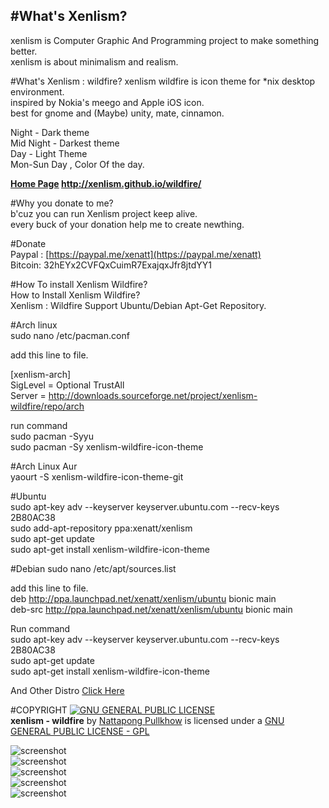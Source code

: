 #What's Xenlism?  
---  
xenlism is Computer Graphic And Programming project to make something better.   
xenlism is about minimalism and realism.   


#What's Xenlism : wildfire?
xenlism wildfire is icon theme for *nix desktop environment.     
inspired by Nokia's meego and Apple iOS icon.    
best for gnome and (Maybe) unity, mate, cinnamon.   

Night - Dark theme     
Mid Night - Darkest theme      
Day - Light Theme       
Mon-Sun Day , Color Of the day. 
  
**[Home Page](http://xenlism.github.io/wildfire/) http://xenlism.github.io/wildfire/**   

#Why you donate to me?   
b'cuz you can run Xenlism project keep alive.   
every buck of your donation help me to create newthing.   

#Donate  
Paypal : [https://paypal.me/xenatt](https://paypal.me/xenatt)            
Bitcoin: 32hEYx2CVFQxCuimR7ExajqxJfr8jtdYY1       

#How To install Xenlism Wildfire?    
How to Install Xenlism Wildfire?      
Xenlism : Wildfire Support Ubuntu/Debian Apt-Get Repository.    
    
#Arch linux     
sudo nano /etc/pacman.conf      

add this line to file.      

[xenlism-arch]     
SigLevel = Optional TrustAll     
Server = http://downloads.sourceforge.net/project/xenlism-wildfire/repo/arch      
   
run command     
sudo pacman -Syyu     
sudo pacman -Sy xenlism-wildfire-icon-theme     
   
#Arch Linux Aur     
yaourt -S xenlism-wildfire-icon-theme-git     


#Ubuntu   
sudo apt-key adv --keyserver keyserver.ubuntu.com --recv-keys 2B80AC38   
sudo add-apt-repository ppa:xenatt/xenlism    
sudo apt-get update   
sudo apt-get install xenlism-wildfire-icon-theme    

#Debian
sudo nano /etc/apt/sources.list     

add this line to file.      
deb http://ppa.launchpad.net/xenatt/xenlism/ubuntu bionic main   
deb-src http://ppa.launchpad.net/xenatt/xenlism/ubuntu bionic main    

Run command    
sudo apt-key adv --keyserver keyserver.ubuntu.com --recv-keys 2B80AC38   
sudo apt-get update   
sudo apt-get install xenlism-wildfire-icon-theme   

And Other Distro [Click Here](https://xenlism.github.io/wildfire)     


#COPYRIGHT
[![GNU GENERAL PUBLIC LICENSE](http://www.gnu.org/graphics/gplv3-127x51.png)](https://www.gnu.org/licenses/gpl.txt/)    
**xenlism - wildfire** by [Nattapong Pullkhow](https://plus.google.com/+NattapongPullkhow/) is licensed under a [GNU GENERAL PUBLIC LICENSE - GPL](https://www.gnu.org/licenses/gpl.txt)


![screenshot](https://raw.githubusercontent.com/xenlism/wildfire/master/Screenshot/Screenshot%20from%202015-08-30%2009_08_59.png)   
![screenshot](https://raw.githubusercontent.com/xenlism/wildfire/master/Screenshot/Screenshot%20from%202015-08-30%2009_09_02.png)    
![screenshot](https://raw.githubusercontent.com/xenlism/wildfire/master/Screenshot/Screenshot%20from%202015-08-30%2009_09_05.png)    
![screenshot](https://raw.githubusercontent.com/xenlism/wildfire/master/Screenshot/Screenshot%20from%202015-09-01%2000_28_12.png)    
![screenshot](https://raw.githubusercontent.com/xenlism/wildfire/master/Screenshot/Screenshot%20from%202015-09-01%2000_29_20.png)    
